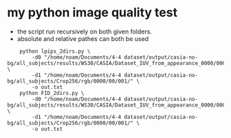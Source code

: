 # my python image quality test

* the script run recursively on both given folders.
* absolute and relative pathes can both be used 

```shell
    python lpips_2dirs.py \
        -d0 "/home/noam/Documents/4-4 dataset/output/casia-no-bg/all_subjects/results/WS30/CASIA/Dataset_IUV_from_appearance_0000/0000/00/001/" \
        -d1 "/home/noam/Documents/4-4 dataset/output/casia-no-bg/all_subjects/Crop256/rgb/0000/00/001/" \
        -o out.txt
    python FID_2dirs.py \
        -d0 "/home/noam/Documents/4-4 dataset/output/casia-no-bg/all_subjects/results/WS30/CASIA/Dataset_IUV_from_appearance_0000/0000/00/001/" \
        -d1 "/home/noam/Documents/4-4 dataset/output/casia-no-bg/all_subjects/Crop256/rgb/0000/00/001/" \
        -o out.txt
```

